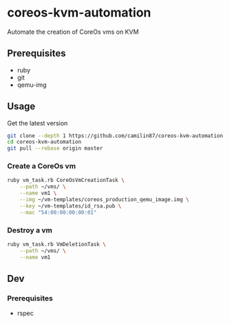# coreos-kvm-automation  

Automate the creation of CoreOs vms on KVM

## Prerequisites  

- ruby  
- git  
- qemu-img  

## Usage  

Get the latest version  

```bash
git clone --depth 1 https://github.com/camilin87/coreos-kvm-automation.git
cd coreos-kvm-automation
git pull --rebase origin master
```

### Create a CoreOs vm  

```bash
ruby vm_task.rb CoreOsVmCreationTask \
    --path ~/vms/ \
    --name vm1 \
    --img ~/vm-templates/coreos_production_qemu_image.img \
    --key ~/vm-templates/id_rsa.pub \
    --mac "54:00:00:00:00:01"
```

### Destroy a vm  

```bash
ruby vm_task.rb VmDeletionTask \
    --path ~/vms/ \
    --name vm1
```

## Dev  

### Prerequisites  

- rspec

